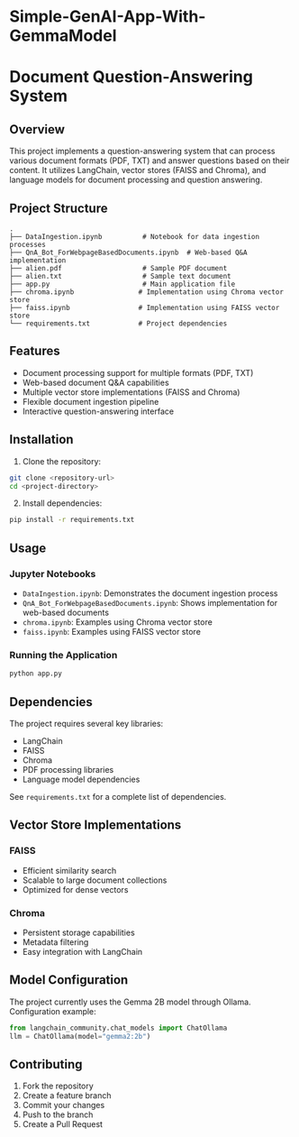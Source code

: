 # Simple-GenAI-App-With-GemmaModel
# Document Question-Answering System

## Overview
This project implements a question-answering system that can process various document formats (PDF, TXT) and answer questions based on their content. It utilizes LangChain, vector stores (FAISS and Chroma), and language models for document processing and question answering.

## Project Structure
```
.
├── DataIngestion.ipynb          # Notebook for data ingestion processes
├── QnA_Bot_ForWebpageBasedDocuments.ipynb  # Web-based Q&A implementation
├── alien.pdf                    # Sample PDF document
├── alien.txt                    # Sample text document
├── app.py                       # Main application file
├── chroma.ipynb                # Implementation using Chroma vector store
├── faiss.ipynb                 # Implementation using FAISS vector store
└── requirements.txt            # Project dependencies
```

## Features
- Document processing support for multiple formats (PDF, TXT)
- Web-based document Q&A capabilities
- Multiple vector store implementations (FAISS and Chroma)
- Flexible document ingestion pipeline
- Interactive question-answering interface

## Installation

1. Clone the repository:
```bash
git clone <repository-url>
cd <project-directory>
```

2. Install dependencies:
```bash
pip install -r requirements.txt
```

## Usage

### Jupyter Notebooks
- `DataIngestion.ipynb`: Demonstrates the document ingestion process
- `QnA_Bot_ForWebpageBasedDocuments.ipynb`: Shows implementation for web-based documents
- `chroma.ipynb`: Examples using Chroma vector store
- `faiss.ipynb`: Examples using FAISS vector store

### Running the Application
```bash
python app.py
```

## Dependencies
The project requires several key libraries:
- LangChain
- FAISS
- Chroma
- PDF processing libraries
- Language model dependencies

See `requirements.txt` for a complete list of dependencies.

## Vector Store Implementations

### FAISS
- Efficient similarity search
- Scalable to large document collections
- Optimized for dense vectors

### Chroma
- Persistent storage capabilities
- Metadata filtering
- Easy integration with LangChain

## Model Configuration
The project currently uses the Gemma 2B model through Ollama. Configuration example:

```python
from langchain_community.chat_models import ChatOllama
llm = ChatOllama(model="gemma2:2b")
```

## Contributing
1. Fork the repository
2. Create a feature branch
3. Commit your changes
4. Push to the branch
5. Create a Pull Request
